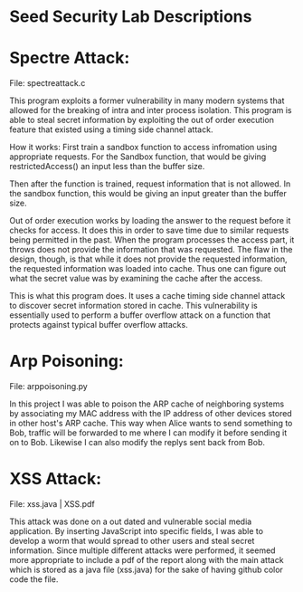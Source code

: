 # Seed Security Lab Descriptions

# Spectre Attack:
File: spectreattack.c

This program exploits a former vulnerability in many modern systems that allowed for the breaking
of intra and inter process isolation. This program is able to steal secret information by exploiting
the out of order execution feature that existed using a timing side channel attack.

How it works:
First train a sandbox function to access infromation using appropriate requests. For the 
Sandbox function, that would be giving restrictedAccess() an input less than the buffer size.

Then after the function is trained, request information that is not allowed. In the sandbox
function, this would be giving an input greater than the buffer size.

Out of order execution works by loading the answer to the request before it checks for access.
It does this in order to save time due to similar requests being permitted in the past. When the program
processes the access part, it throws does not provide the information that was requested. The flaw in the
design, though, is that while it does not provide the requested information, the requested information was loaded
into cache. Thus one can figure out what the secret value was by examining the cache after the access.

This is what this program does. It uses a cache timing side channel attack to discover secret information stored
in cache. This vulnerability is essentially used to perform a buffer overflow attack on a function that protects against
typical buffer overflow attacks.

# Arp Poisoning:
File: arppoisoning.py

In this project I was able to poison the ARP cache of neighboring systems by associating my MAC address with the IP address of other devices stored in other host's ARP cache. This way when Alice wants to send something to Bob, traffic will be forwarded to me where I can modify it before sending it on to Bob. Likewise I can also modify the replys sent back from Bob.

# XSS Attack:
File: xss.java | XSS.pdf

This attack was done on a out dated and vulnerable social media application. By inserting JavaScript into specific fields, I was able to develop a worm that would spread to other users and steal secret information. Since multiple different attacks were performed, it seemed more appropriate to include a pdf of the report along with the main attack which is stored as a java file (xss.java) for the sake of having github color code the file.

